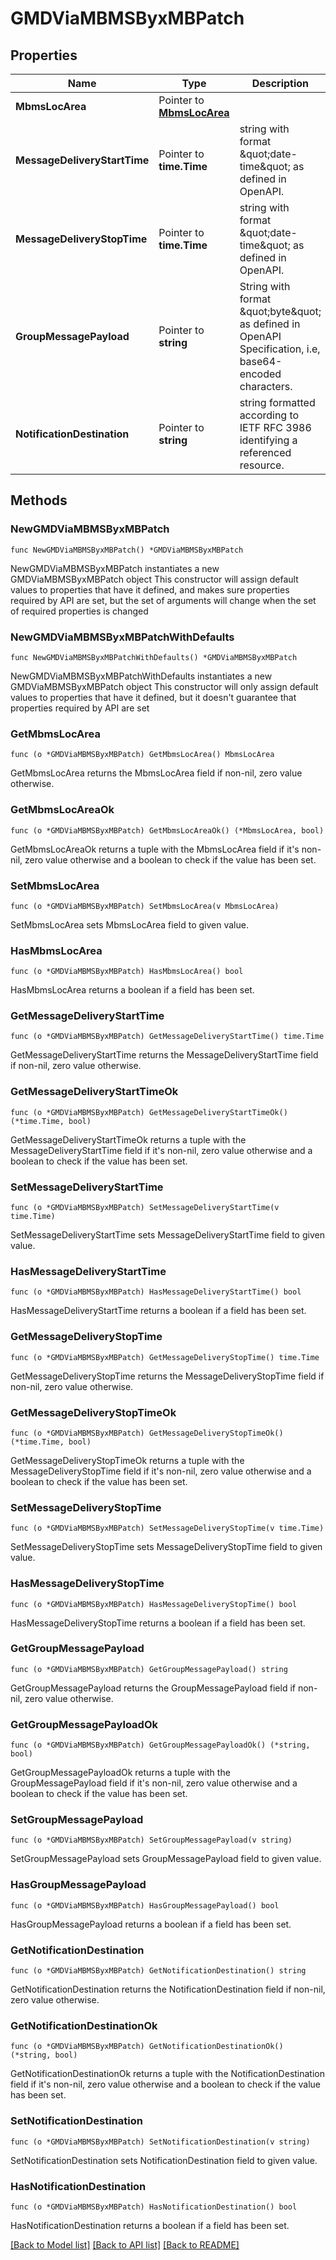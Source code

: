 # GMDViaMBMSByxMBPatch

## Properties

Name | Type | Description | Notes
------------ | ------------- | ------------- | -------------
**MbmsLocArea** | Pointer to [**MbmsLocArea**](MbmsLocArea.md) |  | [optional] 
**MessageDeliveryStartTime** | Pointer to **time.Time** | string with format \&quot;date-time\&quot; as defined in OpenAPI. | [optional] 
**MessageDeliveryStopTime** | Pointer to **time.Time** | string with format \&quot;date-time\&quot; as defined in OpenAPI. | [optional] 
**GroupMessagePayload** | Pointer to **string** | String with format \&quot;byte\&quot; as defined in OpenAPI Specification, i.e, base64-encoded characters. | [optional] 
**NotificationDestination** | Pointer to **string** | string formatted according to IETF RFC 3986 identifying a referenced resource. | [optional] 

## Methods

### NewGMDViaMBMSByxMBPatch

`func NewGMDViaMBMSByxMBPatch() *GMDViaMBMSByxMBPatch`

NewGMDViaMBMSByxMBPatch instantiates a new GMDViaMBMSByxMBPatch object
This constructor will assign default values to properties that have it defined,
and makes sure properties required by API are set, but the set of arguments
will change when the set of required properties is changed

### NewGMDViaMBMSByxMBPatchWithDefaults

`func NewGMDViaMBMSByxMBPatchWithDefaults() *GMDViaMBMSByxMBPatch`

NewGMDViaMBMSByxMBPatchWithDefaults instantiates a new GMDViaMBMSByxMBPatch object
This constructor will only assign default values to properties that have it defined,
but it doesn't guarantee that properties required by API are set

### GetMbmsLocArea

`func (o *GMDViaMBMSByxMBPatch) GetMbmsLocArea() MbmsLocArea`

GetMbmsLocArea returns the MbmsLocArea field if non-nil, zero value otherwise.

### GetMbmsLocAreaOk

`func (o *GMDViaMBMSByxMBPatch) GetMbmsLocAreaOk() (*MbmsLocArea, bool)`

GetMbmsLocAreaOk returns a tuple with the MbmsLocArea field if it's non-nil, zero value otherwise
and a boolean to check if the value has been set.

### SetMbmsLocArea

`func (o *GMDViaMBMSByxMBPatch) SetMbmsLocArea(v MbmsLocArea)`

SetMbmsLocArea sets MbmsLocArea field to given value.

### HasMbmsLocArea

`func (o *GMDViaMBMSByxMBPatch) HasMbmsLocArea() bool`

HasMbmsLocArea returns a boolean if a field has been set.

### GetMessageDeliveryStartTime

`func (o *GMDViaMBMSByxMBPatch) GetMessageDeliveryStartTime() time.Time`

GetMessageDeliveryStartTime returns the MessageDeliveryStartTime field if non-nil, zero value otherwise.

### GetMessageDeliveryStartTimeOk

`func (o *GMDViaMBMSByxMBPatch) GetMessageDeliveryStartTimeOk() (*time.Time, bool)`

GetMessageDeliveryStartTimeOk returns a tuple with the MessageDeliveryStartTime field if it's non-nil, zero value otherwise
and a boolean to check if the value has been set.

### SetMessageDeliveryStartTime

`func (o *GMDViaMBMSByxMBPatch) SetMessageDeliveryStartTime(v time.Time)`

SetMessageDeliveryStartTime sets MessageDeliveryStartTime field to given value.

### HasMessageDeliveryStartTime

`func (o *GMDViaMBMSByxMBPatch) HasMessageDeliveryStartTime() bool`

HasMessageDeliveryStartTime returns a boolean if a field has been set.

### GetMessageDeliveryStopTime

`func (o *GMDViaMBMSByxMBPatch) GetMessageDeliveryStopTime() time.Time`

GetMessageDeliveryStopTime returns the MessageDeliveryStopTime field if non-nil, zero value otherwise.

### GetMessageDeliveryStopTimeOk

`func (o *GMDViaMBMSByxMBPatch) GetMessageDeliveryStopTimeOk() (*time.Time, bool)`

GetMessageDeliveryStopTimeOk returns a tuple with the MessageDeliveryStopTime field if it's non-nil, zero value otherwise
and a boolean to check if the value has been set.

### SetMessageDeliveryStopTime

`func (o *GMDViaMBMSByxMBPatch) SetMessageDeliveryStopTime(v time.Time)`

SetMessageDeliveryStopTime sets MessageDeliveryStopTime field to given value.

### HasMessageDeliveryStopTime

`func (o *GMDViaMBMSByxMBPatch) HasMessageDeliveryStopTime() bool`

HasMessageDeliveryStopTime returns a boolean if a field has been set.

### GetGroupMessagePayload

`func (o *GMDViaMBMSByxMBPatch) GetGroupMessagePayload() string`

GetGroupMessagePayload returns the GroupMessagePayload field if non-nil, zero value otherwise.

### GetGroupMessagePayloadOk

`func (o *GMDViaMBMSByxMBPatch) GetGroupMessagePayloadOk() (*string, bool)`

GetGroupMessagePayloadOk returns a tuple with the GroupMessagePayload field if it's non-nil, zero value otherwise
and a boolean to check if the value has been set.

### SetGroupMessagePayload

`func (o *GMDViaMBMSByxMBPatch) SetGroupMessagePayload(v string)`

SetGroupMessagePayload sets GroupMessagePayload field to given value.

### HasGroupMessagePayload

`func (o *GMDViaMBMSByxMBPatch) HasGroupMessagePayload() bool`

HasGroupMessagePayload returns a boolean if a field has been set.

### GetNotificationDestination

`func (o *GMDViaMBMSByxMBPatch) GetNotificationDestination() string`

GetNotificationDestination returns the NotificationDestination field if non-nil, zero value otherwise.

### GetNotificationDestinationOk

`func (o *GMDViaMBMSByxMBPatch) GetNotificationDestinationOk() (*string, bool)`

GetNotificationDestinationOk returns a tuple with the NotificationDestination field if it's non-nil, zero value otherwise
and a boolean to check if the value has been set.

### SetNotificationDestination

`func (o *GMDViaMBMSByxMBPatch) SetNotificationDestination(v string)`

SetNotificationDestination sets NotificationDestination field to given value.

### HasNotificationDestination

`func (o *GMDViaMBMSByxMBPatch) HasNotificationDestination() bool`

HasNotificationDestination returns a boolean if a field has been set.


[[Back to Model list]](../README.md#documentation-for-models) [[Back to API list]](../README.md#documentation-for-api-endpoints) [[Back to README]](../README.md)


